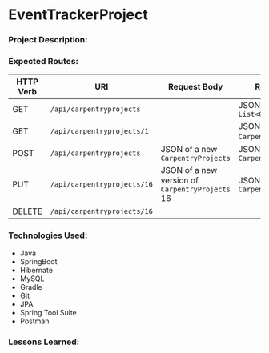 # EventTrackerProject

### Project Description:

### Expected Routes:

| HTTP Verb | URI                  | Request Body | Response Body |
|-----------|----------------------|--------------|---------------|
| GET       | `/api/carpentryprojects`    |              | JSON of `List<CarpentryProjects>` |
| GET       | `/api/carpentryprojects/1` |              | JSON of `CarpentryProjects` 1 |
| POST      | `/api/carpentryprojects`    | JSON of a new `CarpentryProjects` | JSON of created `CarpentryProjects` |
| PUT       | `/api/carpentryprojects/16` | JSON of a new version of `CarpentryProjects` 16 | JSON of updated `CarpentryProjects` |
| DELETE    | `/api/carpentryprojects/16` |              | |

### Technologies Used:
<ul>
<li>Java</li>
<li>SpringBoot</li>
<li>Hibernate</li>
<li>MySQL</li>
<li>Gradle</li>
<li>Git</li>
<li>JPA</li>
<li>Spring Tool Suite</li>
<li>Postman</li>

</ul>

### Lessons Learned:

###
